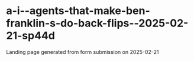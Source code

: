 # a-i--agents-that-make-ben-franklin-s-do-back-flips--2025-02-21-sp44d
Landing page generated from form submission on 2025-02-21
